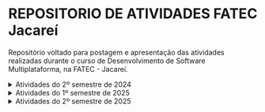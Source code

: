 # REPOSITORIO DE ATIVIDADES FATEC Jacareí
  Repositório voltado para postagem e apresentação das atividades realizadas durante o curso de Desenvolvimento de Software Multiplataforma, na FATEC - Jacareí.

<details>
<summary> Atividades do 2º semestre de 2024 </summary>

 | Desenvolvimento WEB |
 |----|
 | [`Atividade 1`](./2s2024/DesenvolvimentoWeb/lista1/) |
 | [`Atividade 2`](./2s2024/DesenvolvimentoWeb/lista2.html) |
 | [`Atividade 3`](./2s2024/DesenvolvimentoWeb/atividade3-240917/)|
 | [`Atividade 4`](./2s2024/DesenvolvimentoWeb/241001/)|
 | [`Atividade 5`](./2s2024/DesenvolvimentoWeb/lista5)|
 | [`Atividade 6 - Bootstrap`](./2s2024/DesenvolvimentoWeb/bootstrap/)|
 | [`Atividade 7`](./2s2024/DesenvolvimentoWeb/lista7/)|
 
 | Algoritimo (atividades de revisão)|
 |----|
 | [`Atividade Aula 6`](./2s2024/Algoritmo/AtividadeAula6/) |
 | [`Atividade 1`](./2s2024/Algoritmo/atividade1) |
 | [`Atividade 2`](./2s2024/Algoritmo/atividade2) |
 | [`Atividade 3`](./2s2024/Algoritmo/atividade3) |
 | [`Atividade 4`](./2s2024/Algoritmo/atividade4) |

 | Modelagem de Banco de Dados |
 |----|
 | [`Atividade 1`](./2s2024/MB/atividade1/lista1.txt) |
 | [`Atividade 2`](./2s2024/MB/atividade2/atvReposicao20-11.txt) |
</details>
<details>
<summary> Atividades do 1º semestre de 2025 </summary>

 | Programação Web II |
 |----|
 | [`Atividade 1`](./1s2025/web2/Atv1Props/front/) |
 | [`Atividade 2`](./1s2025/web2/atvContext/front/) |
 | [`Atividade 3`](./1s2025/web2/atv3/front/) |
 | [`Atividade 4`](./1s2025/web2/atv4/front/) |
 | [`Atividade 5`](./1s2025/web2/atv5) |
 | [`Atividade 6`](./1s2025/web2/atv6) |
 | [`Atividade 7`](./1s2025/web2/atv7/) |
 | [`Atividade 8`](./1s2025/web2/atividade8/) |

 | Matematica para Computação |
 |----|
 | [`Atividade individual 1`](./1s2025/matComputacao/exercicioIndividual1) |

 | Estrutura de Dados |
 |----|
 | [`Atividade individual 1`](./1s2025/EstruturaDados/exercicioIndividual1/) |
 
 | Tecnicas de Programação |
 |----|
 | [`Aula 4`](./1s2025/TecProg/Aula4/) |
 | [`Aula 5`](./1s2025/TecProg/Aula5/) |
 | [`Aula 6`](./1s2025/TecProg/Aula6/) |
 </details>

<details>
<summary> Atividades do 2º semestre de 2025 </summary>

 | Programação Web III |
 |----|
 | [`Atividade 1`](./2s2025/web3/atividade1/) |
 | [`Atividade 2`](./2s2025/web3/atividade2/) |

 | Técnicas de programação II |
 |----|
 | [`Atividade Revisão`](./2s2025/tecProg2/atividadeRevisao/) |
 | [`Atividade Tratamento de Dados`](./2s2025/tecProg2/atividadeTratamentoDados/) |
 | [`Atividade Envio E-mail`](./2s2025/tecProg2/atividadeEmail/) |

 | Banco de Dados Não Relacional |
 | ---- |
 | [`Atividade 1 - Revisão`](./2s2025/DB/atividadeRevisao1/) |
 | [`Atividade 2 - aula 5`](./2s2025/DB/atividadePraticaAula5/) |

</details>

